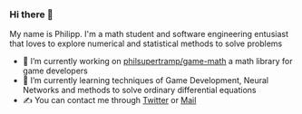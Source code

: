 ### Hi there 👋
My name is Philipp.
I'm a math student and software engineering entusiast that loves to explore numerical and statistical methods to solve problems

- 🔭 I’m currently working on [philsupertramp/game-math](https://github.com/philsupertramp/game-math) a math library for game developers
- 🌱 I’m currently learning techniques of Game Development, Neural Networks and methods to solve ordinary differential equations
- ✍️ You can contact me through [Twitter](https://twitter.com/PhilSupertramp) or [Mail](mailto:zettl.philipp@gmail.com)
